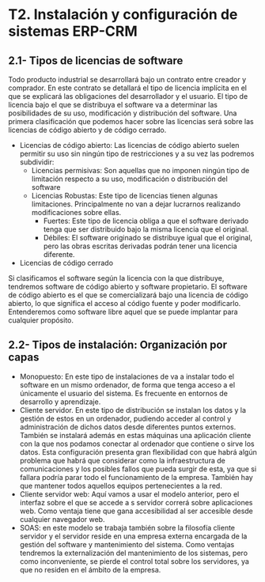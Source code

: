 # T2. Instalación y configuración de sistemas ERP-CRM

## 2.1- Tipos de licencias de software
Todo producto industrial se desarrollará bajo un contrato entre creador y comprador. En este contrato se detallará el tipo de licencia implícita en el que se explicará las obligaciones del desarrollador y el usuario.
El tipo de licencia bajo el que se distribuya el software va a determinar las posibilidades de su uso, modificación y distribución del software. Una primera clasificación que podemos hacer sobre las licencias será sobre las licencias de código abierto y de código cerrado.
* Licencias de código abierto: Las licencias de código abierto suelen permitir su uso sin ningún tipo de restricciones y a su vez las podremos subdividir:
	* Licencias permisivas: Son aquellas que no imponen ningún tipo de limitación respecto a su uso, modificación o distribución del software
	* Licencias Robustas: Este tipo de licencias tienen algunas limitaciones. Principalmente no van a dejar lucrarnos realizando modificaciones sobre ellas.
		* Fuertes: Este tipo de licencia obliga a que el software derivado tenga que ser distribuido bajo la misma licencia que el original.
		* Débiles: El software originado se distribuye igual que el original, pero las obras escritas derivadas podrán tener una licencia diferente.
* Licencias de código cerrado

Si clasificamos el software según la licencia con la que distribuye, tendremos software de código abierto y software propietario. El software de código abierto es el que se comercializará bajo una licencia de código abierto, lo que significa el acceso al código fuente y poder modificarlo. Entenderemos como software libre  aquel que se puede implantar para cualquier propósito.

## 2.2- Tipos de instalación: Organización por capas
* Monopuesto: En este tipo de instalaciones de va a instalar todo el software en un mismo ordenador, de forma que tenga acceso a el únicamente el usuario del sistema. Es frecuente en entornos de desarrollo y aprendizaje.
* Cliente servidor. En este tipo de distribución se instalan los datos y la gestión de estos en un ordenador, pudiendo acceder al control y administración de dichos datos desde diferentes puntos externos. También se instalará además en estas máquinas una aplicación cliente con la que nos podamos conectar al ordenador que contiene o sirve los datos. Esta configuración presenta gran flexibilidad con que habrá algún problema que habrá que considerar como la infraestructura de comunicaciones y los posibles fallos que pueda surgir de esta, ya que si fallara podría parar todo el funcionamiento de la empresa. También hay que mantener todos aquellos equipos pertenecientes a la red.
* Cliente servidor web: Aquí vamos a usar el modelo anterior, pero el interfaz sobre el que se accede a s servidor correrá sobre aplicaciones web. Como ventaja tiene que gana accesibilidad al ser accesible desde cualquier navegador web.
* SOAS: en este modelo se trabaja también sobre la filosofía cliente servidor y el servidor reside en una empresa externa encargada de la gestión del software y mantenimiento del sistema. Como ventajas tendremos la externalización del mantenimiento de los sistemas, pero como inconveniente, se pierde el control total sobre los servidores, ya que no residen en el ámbito de la empresa.
